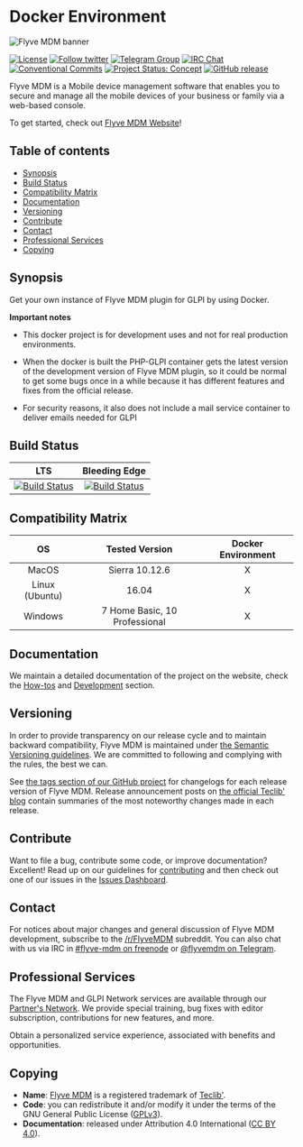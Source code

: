 # Docker Environment

![Flyve MDM banner](https://user-images.githubusercontent.com/663460/26935464-54267e9c-4c6c-11e7-86df-8cfa6658133e.png)

[![License](https://img.shields.io/github/license/flyve-mdm/docker-environment.svg?&label=License)](https://github.com/flyve-mdm/docker-environment/blob/master/LICENSE.md)
[![Follow twitter](https://img.shields.io/twitter/follow/FlyveMDM.svg?style=social&label=Twitter&style=flat-square)](https://twitter.com/FlyveMDM)
[![Telegram Group](https://img.shields.io/badge/Telegram-Group-blue.svg)](https://t.me/flyvemdm)
[![IRC Chat](https://img.shields.io/badge/IRC-%23flyvemdm-green.svg)](http://webchat.freenode.net/?channels=flyve-mdm)
[![Conventional Commits](https://img.shields.io/badge/Conventional%20Commits-1.0.0-yellow.svg)](https://conventionalcommits.org)
[![Project Status: Concept](http://www.repostatus.org/badges/latest/concept.svg)](http://www.repostatus.org/#concept)
[![GitHub release](https://img.shields.io/github/release/flyve-mdm/docker-environment.svg)](https://github.com/flyve-mdm/docker-environment/releases)

Flyve MDM is a Mobile device management software that enables you to secure and manage all the mobile devices of your business or family via a web-based console.

To get started, check out [Flyve MDM Website](https://flyve-mdm.com/)!

## Table of contents

* [Synopsis](#synopsis)
* [Build Status](#build-status)
* [Compatibility Matrix](#compatibility-matrix)
* [Documentation](#documentation)
* [Versioning](#versioning)
* [Contribute](#contribute)
* [Contact](#contact)
* [Professional Services](#professional-services)
* [Copying](#copying)

## Synopsis

Get your own instance of Flyve MDM plugin for GLPI by using Docker.

**Important notes**

* This docker project is for development uses and not for real production environments. 

* When the docker is built the PHP-GLPI container gets the latest version of the development version of Flyve MDM plugin, 
so it could be normal to get some bugs once in a while because it has different features and fixes from the official release. 

* For security reasons, it also does not include a mail service container to deliver emails needed for GLPI

## Build Status

| **LTS** | **Bleeding Edge** |
|:---:|:---:|
| [![Build Status](https://travis-ci.org/flyve-mdm/docker-environment.svg?branch=master)](https://travis-ci.org/flyve-mdm/docker-environment) | [![Build Status](https://travis-ci.org/flyve-mdm/docker-environment.svg?branch=develop)](https://travis-ci.org/flyve-mdm/docker-environment) |

## Compatibility Matrix

| **OS** | **Tested Version** | **Docker Environment** |
|:---:|:---:|:---:|
| MacOS | Sierra 10.12.6 | X |
| Linux (Ubuntu) | 16.04 | X |
| Windows | 7 Home Basic, 10 Professional| X |

## Documentation

We maintain a detailed documentation of the project on the website, check the [How-tos](http://flyve.org/docker-environment/howtos/) and [Development](http://flyve.org/docker-environment/) section.

## Versioning

In order to provide transparency on our release cycle and to maintain backward compatibility, Flyve MDM is maintained under [the Semantic Versioning guidelines](http://semver.org/). We are committed to following and complying with the rules, the best we can.

See [the tags section of our GitHub project](http://github.com/flyve-mdm/docker-environment/tags) for changelogs for each release version of Flyve MDM. Release announcement posts on [the official Teclib' blog](http://www.teclib-edition.com/en/communities/blog-posts/) contain summaries of the most noteworthy changes made in each release.

## Contribute

Want to file a bug, contribute some code, or improve documentation? Excellent! Read up on our
guidelines for [contributing](./CONTRIBUTING.md) and then check out one of our issues in the [Issues Dashboard](https://github.com/flyve-mdm/docker-environment/issues).

## Contact

For notices about major changes and general discussion of Flyve MDM development, subscribe to the [/r/FlyveMDM](http://www.reddit.com/r/FlyveMDM) subreddit.
You can also chat with us via IRC in [#flyve-mdm on freenode](http://webchat.freenode.net/?channels=flyve-mdm) or [@flyvemdm on Telegram](https://t.me/flyvemdm).

## Professional Services

The Flyve MDM and GLPI Network services are available through our [Partner's Network](http://www.teclib-edition.com/en/partners/). We provide special training, bug fixes with editor subscription, contributions for new features, and more.

Obtain a personalized service experience, associated with benefits and opportunities.

## Copying

* **Name**: [Flyve MDM](https://flyve-mdm.com/) is a registered trademark of [Teclib'](http://www.teclib-edition.com/en/).
* **Code**: you can redistribute it and/or modify
    it under the terms of the GNU General Public License ([GPLv3](https://www.gnu.org/licenses/gpl-3.0.en.html)).
* **Documentation**: released under Attribution 4.0 International ([CC BY 4.0](https://creativecommons.org/licenses/by/4.0/)).
